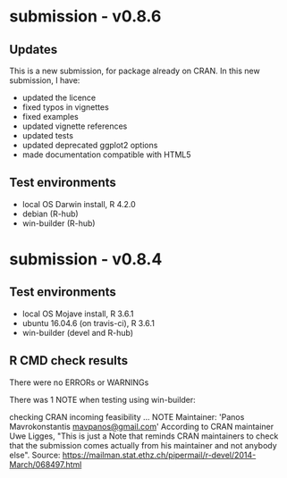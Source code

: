 # submission - v0.8.6

## Updates
This is a new submission, for package already on CRAN.
In this new submission, I have: 
* updated the licence
* fixed typos in vignettes
* fixed examples
* updated vignette references
* updated tests
* updated deprecated ggplot2 options
* made documentation compatible with HTML5

## Test environments
* local OS Darwin install, R 4.2.0
* debian (R-hub)
* win-builder (R-hub)


# submission - v0.8.4

## Test environments
* local OS Mojave install, R  3.6.1
* ubuntu 16.04.6 (on travis-ci), R 3.6.1
* win-builder (devel and R-hub)

## R CMD check results
There were no ERRORs or WARNINGs

There was 1 NOTE when testing using win-builder:

checking CRAN incoming feasibility ... NOTE Maintainer: 'Panos Mavrokonstantis mavpanos@gmail.com'
According to CRAN maintainer Uwe Ligges, "This is just a Note that reminds CRAN maintainers to check that the submission comes actually from his maintainer and not anybody else". Source: https://mailman.stat.ethz.ch/pipermail/r-devel/2014-March/068497.html
